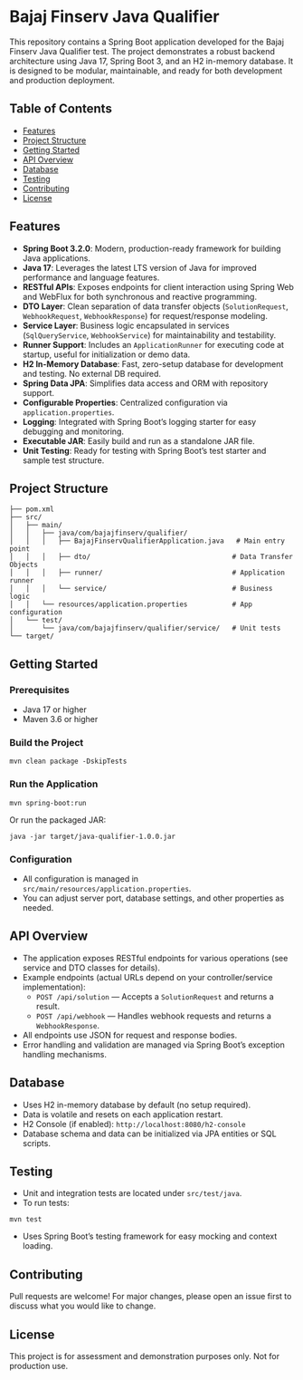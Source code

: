 # Bajaj Finserv Java Qualifier

This repository contains a Spring Boot application developed for the Bajaj Finserv Java Qualifier test. The project demonstrates a robust backend architecture using Java 17, Spring Boot 3, and an H2 in-memory database. It is designed to be modular, maintainable, and ready for both development and production deployment.

## Table of Contents
- [Features](#features)
- [Project Structure](#project-structure)
- [Getting Started](#getting-started)
- [API Overview](#api-overview)
- [Database](#database)
- [Testing](#testing)
- [Contributing](#contributing)
- [License](#license)

## Features
- **Spring Boot 3.2.0**: Modern, production-ready framework for building Java applications.
- **Java 17**: Leverages the latest LTS version of Java for improved performance and language features.
- **RESTful APIs**: Exposes endpoints for client interaction using Spring Web and WebFlux for both synchronous and reactive programming.
- **DTO Layer**: Clean separation of data transfer objects (`SolutionRequest`, `WebhookRequest`, `WebhookResponse`) for request/response modeling.
- **Service Layer**: Business logic encapsulated in services (`SqlQueryService`, `WebhookService`) for maintainability and testability.
- **Runner Support**: Includes an `ApplicationRunner` for executing code at startup, useful for initialization or demo data.
- **H2 In-Memory Database**: Fast, zero-setup database for development and testing. No external DB required.
- **Spring Data JPA**: Simplifies data access and ORM with repository support.
- **Configurable Properties**: Centralized configuration via `application.properties`.
- **Logging**: Integrated with Spring Boot’s logging starter for easy debugging and monitoring.
- **Executable JAR**: Easily build and run as a standalone JAR file.
- **Unit Testing**: Ready for testing with Spring Boot’s test starter and sample test structure.

## Project Structure
```
├── pom.xml
├── src/
│   ├── main/
│   │   ├── java/com/bajajfinserv/qualifier/
│   │   │   ├── BajajFinservQualifierApplication.java   # Main entry point
│   │   │   ├── dto/                                   # Data Transfer Objects
│   │   │   ├── runner/                                # Application runner
│   │   │   └── service/                               # Business logic
│   │   └── resources/application.properties           # App configuration
│   └── test/
│       └── java/com/bajajfinserv/qualifier/service/   # Unit tests
└── target/
```

## Getting Started

### Prerequisites
- Java 17 or higher
- Maven 3.6 or higher

### Build the Project
```
mvn clean package -DskipTests
```

### Run the Application
```
mvn spring-boot:run
```
Or run the packaged JAR:
```
java -jar target/java-qualifier-1.0.0.jar
```

### Configuration
- All configuration is managed in `src/main/resources/application.properties`.
- You can adjust server port, database settings, and other properties as needed.

## API Overview
- The application exposes RESTful endpoints for various operations (see service and DTO classes for details).
- Example endpoints (actual URLs depend on your controller/service implementation):
	- `POST /api/solution` — Accepts a `SolutionRequest` and returns a result.
	- `POST /api/webhook` — Handles webhook requests and returns a `WebhookResponse`.
- All endpoints use JSON for request and response bodies.
- Error handling and validation are managed via Spring Boot’s exception handling mechanisms.

## Database
- Uses H2 in-memory database by default (no setup required).
- Data is volatile and resets on each application restart.
- H2 Console (if enabled): `http://localhost:8080/h2-console`
- Database schema and data can be initialized via JPA entities or SQL scripts.

## Testing
- Unit and integration tests are located under `src/test/java`.
- To run tests:
```
mvn test
```
- Uses Spring Boot’s testing framework for easy mocking and context loading.

## Contributing
Pull requests are welcome! For major changes, please open an issue first to discuss what you would like to change.

## License
This project is for assessment and demonstration purposes only. Not for production use.
